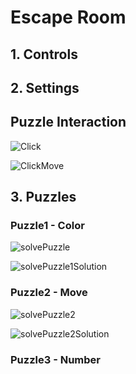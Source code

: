 # Escape Room

<h2>1. Controls</h2>

<h2>2. Settings</h2>

<h2>Puzzle Interaction</h2>

![Click](https://user-images.githubusercontent.com/57009810/212019193-107f3603-3da4-44da-b183-d457f0822cbf.gif)

![ClickMove](https://user-images.githubusercontent.com/57009810/212019198-e76a6c60-11d2-4151-87eb-ba78ba98ef35.gif)

<h2>3. Puzzles</h2>

<h3>Puzzle1 - Color</h3>


![solvePuzzle](https://user-images.githubusercontent.com/57009810/212019219-cdda69a6-d438-4533-a439-0840d45316ee.gif)

![solvePuzzle1Solution](https://user-images.githubusercontent.com/57009810/212022114-c8dc6d2d-ccfa-4b18-9e65-d657b9932d35.gif)

<h3>Puzzle2 - Move</h3>


![solvePuzzle2](https://user-images.githubusercontent.com/57009810/212019232-7e8160cc-eeb1-405c-9a7d-00c45efc0a4d.gif)

![solvePuzzle2Solution](https://user-images.githubusercontent.com/57009810/212022129-76cea5a8-b232-4c21-996c-9540cd740886.gif)

<h3>Puzzle3 - Number</h3>











